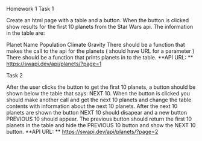 Homework 1
Task 1


Create an html page with a table and a button. When the button is clicked show results for the first 10 planets from the Star Wars api. The information in the table are:

Planet Name
Population
Climate
Gravity
There should be a function that makes the call to the api for the planets ( should have URL for a parameter ) There should be a function that prints planets in to the table.
**API URL: ** https://swapi.dev/api/planets/?page=1

Task 2

After the user clicks the button to get the first 10 planets, a button should be shown below the table that says: NEXT 10. When the button is clicked you should make another call and get the next 10 planets and change the table contents with information about the next 10 planets. After the next 10 planets are shown the button NEXT 10 should disapear and a new button PREVIOUS 10 should appear. The previous button should return the first 10 planets in the table and hide the PREVIOUS 10 button and show the NEXT 10 button.
**API URL: ** https://swapi.dev/api/planets/?page=2

